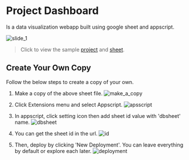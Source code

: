 # Project Dashboard
Is a data visualization webapp built using google sheet and appscript.

![slide_1](https://github.com/user-attachments/assets/fe70b7f4-ca24-40cc-9fc2-20ae6bb1a8c9)

> Click to view the sample [project](https://script.google.com/macros/s/AKfycbx3nmB5Plsbpz1gGRrdyunSzej6li2srawEJ6nEKmSBfWSfgf0vbyjnqkK2PLQLEMXHTw/exec) and [sheet](https://docs.google.com/spreadsheets/d/1nJ77vTuO7kM8OFqCXL3l3PPfcRcXdpGWrU7nz-G-xWo/edit?usp=sharing).

## Create Your Own Copy
Follow the below steps to create a copy of your own.

1. Make a copy of the above sheet file.
![make_a_copy](https://github.com/user-attachments/assets/d7101318-c7dc-4b48-88d5-896d8eb9df17)

2. Click Extensions menu and select Appscript.
![apsscript](https://github.com/user-attachments/assets/e7905c93-529c-4b6f-bcc2-7e7f9cc007ad)

3. In appscript, click setting icon then add sheet id value with 'dbsheet' name.
![dbsheet](https://github.com/user-attachments/assets/06cbb243-71aa-405e-b81f-e9cff4180d26)

4. You can get the sheet id in the url.
![id](https://github.com/user-attachments/assets/4947dfa9-f9bd-4340-9665-07d4b8fe8321)

5. Then, deploy by clicking 'New Deployment'. You can leave everything by default or explore each later.
![deployment](https://github.com/user-attachments/assets/f8723cae-7ca8-43e4-bc57-ce0defb58a12)
